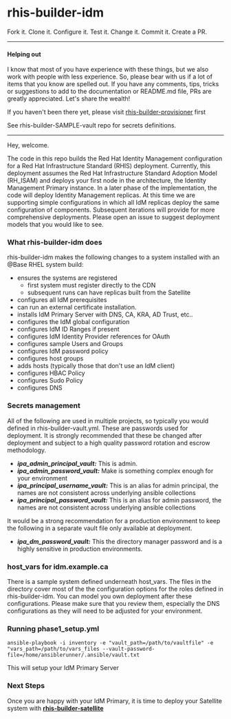 # rhis-builder-idm

Fork it. Clone it. Configure it. Test it. Change it. Commit it. Create a PR.
***

#### Helping out
I know that most of you have experience with these things, but we also work with people with less experience. So, please bear with us if a lot of items that you know are spelled out. If you have any comments, tips, tricks or suggestions to add to the documentation or README.md file, PRs are greatly appreciated. Let's share the wealth!

If you haven't been there yet, please visit [rhis-builder-provisioner](https://github.com/parmstro/rhis-builder-provisioner) first

See rhis-builder-SAMPLE-vault repo for secrets definitions.
***
Hey, welcome. 

The code in this repo builds the Red Hat Identity Management configuration for a Red Hat Infrastructure Standard (RHIS) deployment.  Currently, this deployment assumes the Red Hat Infrastructure Standard Adoption Model (RH_ISAM) and deploys your first node in the architecture, the Identity Management Primary instance. In a later phase of the implementation, the code will deploy Identity Management replicas. At this time we are supporting simple configurations in which all IdM replicas deploy the same configuration of components. Subsequent iterations will provide for more comprehensive deployments. Please open an issue to suggest deployment models that you would like to see.


### What rhis-builder-idm does

rhis-builder-idm makes the following changes to a system installed with an @Base RHEL system build:
- ensures the systems are registered 
  - first system must register directly to the CDN
  - subsequent runs can have replicas built from the Satellite
- configures all IdM prerequisites
- can run an external certificate installation.
- installs IdM Primary Server with DNS, CA, KRA, AD Trust, etc..
- configures the IdM global configuration
- configures IdM ID Ranges if present
- configures IdM Identity Provider references for OAuth
- configures sample Users and Groups
- configures IdM password policy
- configures host groups
- adds hosts (typically those that don't use an IdM client)
- configures HBAC Policy
- configures Sudo Policy
- configures DNS

### Secrets management

All of the following are used in multiple projects, so typically you would defined in rhis-builder-vault.yml.
These are passwords used for deployment. It is strongly recommended that these be changed after deployment and subject to a high quality password rotation and escrow methodology.

* ***ipa_admin_principal_vault:*** This is admin.
* ***ipa_admin_password_vault:*** Make is something complex enough for your environment
* ***ipa_principal_username_vault:*** This is an alias for admin principal, the names are not consistent across underlying ansible collections
* ***ipa_principal_password_vault:*** This is an alias for admin password, the names are not consistent across underlying ansible collections

It would be a strong recommendation for a production environment to keep the following in a separate vault file only available at deployment.

* ***ipa_dm_password_vault:*** This the directory manager password and is a highly sensitive in production environments.

### host_vars for idm.example.ca

There is a sample system defined underneath host_vars. The files in the directory cover most of the the configuration options for the roles defined in rhis-builder-idm. You can model you own deployment after these configurations. Please make sure that you review them, especially the DNS configurations as they will need to be adjusted for your environment. 

### Running phase1_setup.yml

```
ansible-playbook -i inventory -e "vault_path=/path/to/vaultfile" -e "vars_path=/path/to/vars_files --vault-password-file=/home/ansiblerunner/.ansible/vault.txt  
```

This will setup your IdM Primary Server

### Next Steps

Once you are happy with your IdM Primary, it is time to deploy your Satellite system with **[rhis-builder-satellite](https://github.com/parmstro/rhis-builder-satellite)**
